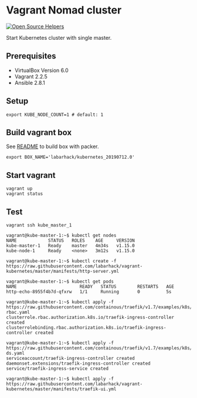 # Vagrant Nomad cluster
[![Open Source Helpers](https://www.codetriage.com/labarhack/vagrant-kubernetes/badges/users.svg)](https://www.codetriage.com/labarhack/vagrant-kubernetes)

Start Kubernetes cluster with single master.

## Prerequisites

* VirtualBox Version 6.0
* Vagrant 2.2.5
* Ansible 2.8.1

## Setup

```
export KUBE_NODE_COUNT=1 # default: 1
```
## Build vagrant box

See [README](packer/README.md) to build box with packer.
```
export BOX_NAME='labarhack/kubernetes_20190712.0'
```

## Start vagrant

```
vagrant up
vagrant status
```

## Test

```
vagrant ssh kube_master_1

vagrant@kube-master-1:~$ kubectl get nodes
NAME            STATUS   ROLES    AGE     VERSION
kube-master-1   Ready    master   4m34s   v1.15.0
kube-node-1     Ready    <none>   3m12s   v1.15.0

vagrant@kube-master-1:~$ kubectl create -f https://raw.githubusercontent.com/labarhack/vagrant-kubernetes/master/manifests/http-server.yml

vagrant@kube-master-1:~$ kubectl get pods
NAME                        READY   STATUS        RESTARTS   AGE
http-echo-8955f4b7d-qfxrw   1/1     Running       0          5s

vagrant@kube-master-1:~$ kubectl apply -f https://raw.githubusercontent.com/containous/traefik/v1.7/examples/k8s/traefik-rbac.yaml
clusterrole.rbac.authorization.k8s.io/traefik-ingress-controller created
clusterrolebinding.rbac.authorization.k8s.io/traefik-ingress-controller created

vagrant@kube-master-1:~$ kubectl apply -f https://raw.githubusercontent.com/containous/traefik/v1.7/examples/k8s/traefik-ds.yaml
serviceaccount/traefik-ingress-controller created
daemonset.extensions/traefik-ingress-controller created
service/traefik-ingress-service created

vagrant@kube-master-1:~$ kubectl apply -f https://raw.githubusercontent.com/labarhack/vagrant-kubernetes/master/manifests/traefik-ui.yml


```

